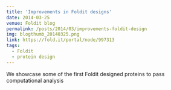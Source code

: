 ```yaml
---
title: 'Improvements in Foldit designs'
date: 2014-03-25
venue: Foldit blog
permalink: /posts/2014/03/improvements-foldit-design
img: blogthumb_20140325.png
link: https://fold.it/portal/node/997313
tags:
  - Foldit
  - protein design
---
```


We showcase some of the first Foldit designed proteins to pass computational analysis

